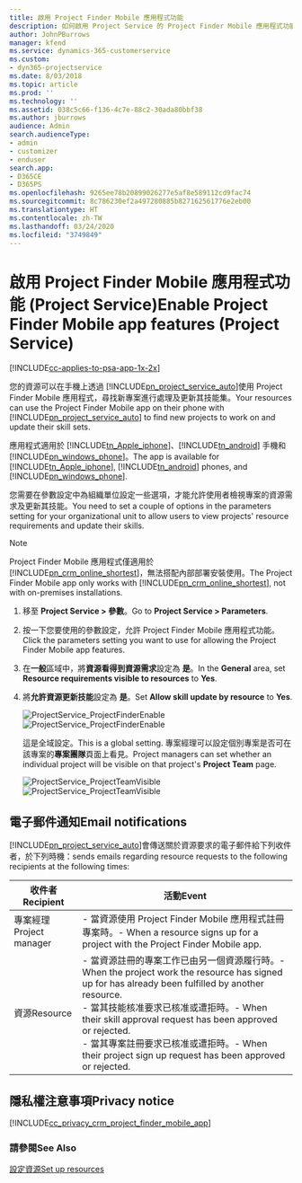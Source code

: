 ```yaml
---
title: 啟用 Project Finder Mobile 應用程式功能
description: 如何啟用 Project Service 的 Project Finder Mobile 應用程式功能
author: JohnPBurrows
manager: kfend
ms.service: dynamics-365-customerservice
ms.custom:
- dyn365-projectservice
ms.date: 8/03/2018
ms.topic: article
ms.prod: ''
ms.technology: ''
ms.assetid: 038c5c66-f136-4c7e-88c2-30ada80bbf38
ms.author: jburrows
audience: Admin
search.audienceType:
- admin
- customizer
- enduser
search.app:
- D365CE
- D365PS
ms.openlocfilehash: 9265ee78b20899026277e5af8e589112cd9fac74
ms.sourcegitcommit: 8c786230ef2a497280885b827162561776e2eb00
ms.translationtype: HT
ms.contentlocale: zh-TW
ms.lasthandoff: 03/24/2020
ms.locfileid: "3749849"
---
```

# <a name="enable-project-finder-mobile-app-features-project-service"></a><span data-ttu-id="e4f5c-103">啟用 Project Finder Mobile 應用程式功能 (Project Service)</span><span class="sxs-lookup"><span data-stu-id="e4f5c-103">Enable Project Finder Mobile app features (Project Service)</span></span>

[!INCLUDE[cc-applies-to-psa-app-1x-2x](../includes/cc-applies-to-psa-app-1x-2x.md)]

<span data-ttu-id="e4f5c-104">您的資源可以在手機上透過 [!INCLUDE[pn_project_service_auto](../includes/pn-project-service-auto.md)]使用 Project Finder Mobile 應用程式，尋找新專案進行處理及更新其技能集。</span><span class="sxs-lookup"><span data-stu-id="e4f5c-104">Your resources can use the Project Finder Mobile app on their phone with [!INCLUDE[pn_project_service_auto](../includes/pn-project-service-auto.md)] to find new projects to work on and update their skill sets.</span></span>  
  
 <span data-ttu-id="e4f5c-105">應用程式適用於 [!INCLUDE[tn_Apple_iphone](../includes/tn-apple-iphone.md)]、[!INCLUDE[tn_android](../includes/tn-android.md)] 手機和 [!INCLUDE[pn_windows_phone](../includes/pn-windows-phone.md)]。</span><span class="sxs-lookup"><span data-stu-id="e4f5c-105">The app is available for [!INCLUDE[tn_Apple_iphone](../includes/tn-apple-iphone.md)], [!INCLUDE[tn_android](../includes/tn-android.md)] phones, and [!INCLUDE[pn_windows_phone](../includes/pn-windows-phone.md)].</span></span>  
  
 <span data-ttu-id="e4f5c-106">您需要在參數設定中為組織單位設定一些選項，才能允許使用者檢視專案的資源需求及更新其技能。</span><span class="sxs-lookup"><span data-stu-id="e4f5c-106">You need to set a couple of options in the parameters setting for your organizational unit to allow users to view projects' resource requirements and update their skills.</span></span>  
  
> [!NOTE]
>  <span data-ttu-id="e4f5c-107">Project Finder Mobile 應用程式僅適用於 [!INCLUDE[pn_crm_online_shortest](../includes/pn-crm-online-shortest.md)]，無法搭配內部部署安裝使用。</span><span class="sxs-lookup"><span data-stu-id="e4f5c-107">The Project Finder Mobile app only works with [!INCLUDE[pn_crm_online_shortest](../includes/pn-crm-online-shortest.md)], not with on-premises installations.</span></span>  
  
1. <span data-ttu-id="e4f5c-108">移至 **Project Service > 參數**。</span><span class="sxs-lookup"><span data-stu-id="e4f5c-108">Go to **Project Service > Parameters**.</span></span>  
  
2. <span data-ttu-id="e4f5c-109">按一下您要使用的參數設定，允許 Project Finder Mobile 應用程式功能。</span><span class="sxs-lookup"><span data-stu-id="e4f5c-109">Click the parameters setting you want to use for allowing the Project Finder Mobile app features.</span></span>  
  
3. <span data-ttu-id="e4f5c-110">在**一般**區域中，將**資源看得到資源需求**設定為 **是**。</span><span class="sxs-lookup"><span data-stu-id="e4f5c-110">In the **General** area, set **Resource requirements visible to resources** to **Yes**.</span></span>  
  
4. <span data-ttu-id="e4f5c-111">將**允許資源更新技能**設定為 **是**。</span><span class="sxs-lookup"><span data-stu-id="e4f5c-111">Set **Allow skill update by resource** to **Yes**.</span></span>  
  
   <span data-ttu-id="e4f5c-112">![ProjectService_ProjectFinderEnable](../project-service/media/project-service-project-finder-enable.png "ProjectService_ProjectFinderEnable")</span><span class="sxs-lookup"><span data-stu-id="e4f5c-112">![ProjectService_ProjectFinderEnable](../project-service/media/project-service-project-finder-enable.png "ProjectService_ProjectFinderEnable")</span></span>  
  
   <span data-ttu-id="e4f5c-113">這是全域設定。</span><span class="sxs-lookup"><span data-stu-id="e4f5c-113">This is a global setting.</span></span> <span data-ttu-id="e4f5c-114">專案經理可以設定個別專案是否可在該專案的**專案團隊**頁面上看見。</span><span class="sxs-lookup"><span data-stu-id="e4f5c-114">Project managers can set whether an individual project will be visible on that project's **Project Team** page.</span></span>  
  
   <span data-ttu-id="e4f5c-115">![ProjectService_ProjectTeamVisible](../project-service/media/project-service-project-team-visible.png "ProjectService_ProjectTeamVisible")</span><span class="sxs-lookup"><span data-stu-id="e4f5c-115">![ProjectService_ProjectTeamVisible](../project-service/media/project-service-project-team-visible.png "ProjectService_ProjectTeamVisible")</span></span>  
  
## <a name="email-notifications"></a><span data-ttu-id="e4f5c-116">電子郵件通知</span><span class="sxs-lookup"><span data-stu-id="e4f5c-116">Email notifications</span></span>  
 [!INCLUDE[pn_project_service_auto](../includes/pn-project-service-auto.md)]<span data-ttu-id="e4f5c-117">會傳送關於資源要求的電子郵件給下列收件者，於下列時機：</span><span class="sxs-lookup"><span data-stu-id="e4f5c-117">sends emails regarding resource requests to the following recipients at the following times:</span></span>  
  
|<span data-ttu-id="e4f5c-118">收件者</span><span class="sxs-lookup"><span data-stu-id="e4f5c-118">Recipient</span></span>|<span data-ttu-id="e4f5c-119">活動</span><span class="sxs-lookup"><span data-stu-id="e4f5c-119">Event</span></span>|  
|---------------|-----------|  
|<span data-ttu-id="e4f5c-120">專案經理</span><span class="sxs-lookup"><span data-stu-id="e4f5c-120">Project manager</span></span>|<span data-ttu-id="e4f5c-121">- 當資源使用 Project Finder Mobile 應用程式註冊專案時。</span><span class="sxs-lookup"><span data-stu-id="e4f5c-121">-   When a resource signs up for a project with the Project Finder Mobile app.</span></span>|  
|<span data-ttu-id="e4f5c-122">資源</span><span class="sxs-lookup"><span data-stu-id="e4f5c-122">Resource</span></span>|<span data-ttu-id="e4f5c-123">- 當資源註冊的專案工作已由另一個資源履行時。</span><span class="sxs-lookup"><span data-stu-id="e4f5c-123">-   When the project work the resource has signed up for has already been fulfilled by another resource.</span></span><br /><span data-ttu-id="e4f5c-124">- 當其技能核准要求已核准或遭拒時。</span><span class="sxs-lookup"><span data-stu-id="e4f5c-124">-   When their skill approval request has been approved or rejected.</span></span><br /><span data-ttu-id="e4f5c-125">- 當其專案註冊要求已核准或遭拒時。</span><span class="sxs-lookup"><span data-stu-id="e4f5c-125">-   When their project sign up request has been approved or rejected.</span></span>|  
  
## <a name="privacy-notice"></a><span data-ttu-id="e4f5c-126">隱私權注意事項</span><span class="sxs-lookup"><span data-stu-id="e4f5c-126">Privacy notice</span></span>  
 [!INCLUDE[cc_privacy_crm_project_finder_mobile_app](../includes/cc-privacy-crm-project-finder-mobile-app.md)]  
  
### <a name="see-also"></a><span data-ttu-id="e4f5c-127">請參閱</span><span class="sxs-lookup"><span data-stu-id="e4f5c-127">See Also</span></span>  
 [<span data-ttu-id="e4f5c-128">設定資源</span><span class="sxs-lookup"><span data-stu-id="e4f5c-128">Set up resources</span></span>](../project-service/set-up-resources.md)
